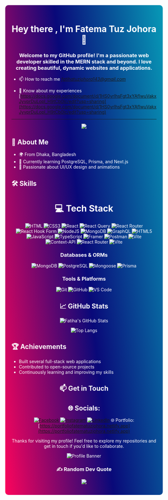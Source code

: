 
<div style="background: linear-gradient(83deg, rgba(252,4,92,1) 0%, rgba(9,9,121,1) 50%, rgba(7,153,182,1) 100%); padding: 20px; border-radius: 10px; color: white;">

<h1 align="center">Hey there , I'm Fatema Tuz Johora 👋</h1>

<h3 align="center">Welcome to my GitHub profile! I'm a passionate web developer skilled in the MERN stack and beyond. I love creating beautiful, dynamic websites and applications.</h3>

- 📫 How to reach me *fatihatuzjohora143@gmail.com*

- 📄 Know about my experiences [https://docs.google.com/document/d/1HS0yrlhsFgt3xYAfIwuVakxJyvprDuLopl_H9tCb0lc/edit?usp=sharing](https://docs.google.com/document/d/1HS0yrlhsFgt3xYAfIwuVakxJyvprDuLopl_H9tCb0lc/edit?usp=sharing)


<div align="center">

---

[![](https://visitcount.itsvg.in/api?id=fatihatuzjohora&icon=0&color=0)](https://visitcount.itsvg.in)

 </div>

## 💫 About Me

- 🌍 From Dhaka, Bangladesh
- 🌱 Currently learning PostgreSQL, Prisma, and Next.js
- 🎨 Passionate about UI/UX design and animations

## 🛠 Skills

<div align="center">

# 💻 Tech Stack
![HTML](https://img.shields.io/badge/-HTML-E34F26?logo=html5&logoColor=fff)
![CSS3](https://img.shields.io/badge/css3-%231572B6.svg?style=for-the-badge&logo=css3&logoColor=white) 
![React](https://img.shields.io/badge/react-%2320232a.svg?style=for-the-badge&logo=react&logoColor=%2361DAFB) 
![React Query](https://img.shields.io/badge/-React%20Query-FF4154?style=for-the-badge&logo=react%20query&logoColor=white) 
![React Router](https://img.shields.io/badge/React_Router-CA4245?style=for-the-badge&logo=react-router&logoColor=white) 
![React Hook Form](https://img.shields.io/badge/React%20Hook%20Form-%23EC5990.svg?style=for-the-badge&logo=reacthookform&logoColor=white) 
![NodeJS](https://img.shields.io/badge/node.js-6DA55F?style=for-the-badge&logo=node.js&logoColor=white) 
![MongoDB](https://img.shields.io/badge/MongoDB-%234ea94b.svg?style=for-the-badge&logo=mongodb&logoColor=white) 
![GraphQL](https://img.shields.io/badge/-GraphQL-E10098?style=for-the-badge&logo=graphql&logoColor=white) 
![HTML5](https://img.shields.io/badge/html5-%23E34F26.svg?style=for-the-badge&logo=html5&logoColor=white) 
![JavaScript](https://img.shields.io/badge/javascript-%23323330.svg?style=for-the-badge&logo=javascript&logoColor=%23F7DF1E) 
![TypeScript](https://img.shields.io/badge/typescript-%23007ACC.svg?style=for-the-badge&logo=typescript&logoColor=white) 
![Framer](https://img.shields.io/badge/Framer-black?style=for-the-badge&logo=framer&logoColor=blue) 
![Postman](https://img.shields.io/badge/Postman-FF6C37?style=for-the-badge&logo=postman&logoColor=white) 
![Vite](https://img.shields.io/badge/vite-%23646CFF.svg?style=for-the-badge&logo=vite&logoColor=white) 
![Context-API](https://img.shields.io/badge/Context--Api-000000?style=for-the-badge&logo=react) 
![React Router](https://img.shields.io/badge/React_Router-CA4245?style=for-the-badge&logo=react-router&logoColor=white) 
![Vite](https://img.shields.io/badge/vite-%23646CFF.svg?style=for-the-badge&logo=vite&logoColor=white)

### Databases & ORMs

![MongoDB](https://img.shields.io/badge/-MongoDB-47A248?logo=mongodb&logoColor=fff)
![PostgreSQL](https://img.shields.io/badge/-PostgreSQL-4169E1?logo=postgresql&logoColor=fff)
![Mongoose](https://img.shields.io/badge/-Mongoose-880000?logo=mongoose&logoColor=fff)
![Prisma](https://img.shields.io/badge/-Prisma-2D3748?logo=prisma&logoColor=fff)

### Tools & Platforms

![Git](https://img.shields.io/badge/-Git-F05032?logo=git&logoColor=fff)
![GitHub](https://img.shields.io/badge/-GitHub-181717?logo=github&logoColor=fff)
![VS Code](https://img.shields.io/badge/-VS%20Code-007ACC?logo=visual-studio-code&logoColor=fff)

## 📈 GitHub Stats

![Fatiha's GitHub Stats](https://github-readme-stats.vercel.app/api?username=fatihatuzjohora&show_icons=true&theme=radical)

![Top Langs](https://github-readme-stats.vercel.app/api/top-langs/?username=fatihatuzjohora&layout=compact&theme=radical)
</div>

## 🏆 Achievements

- Built several full-stack web applications
- Contributed to open-source projects
- Continuously learning and improving my skills

<div align="center">


## 📫 Get in Touch

## 🌐 Socials:
[![Facebook](https://img.shields.io/badge/Facebook-%231877F2.svg?logo=Facebook&logoColor=white)](https://www.facebook.com/profile.php?id=61554538131887&mibextid=ZbWKwL) 
[![Instagram](https://img.shields.io/badge/Instagram-%23E4405F.svg?logo=Instagram&logoColor=white)](https://www.instagram.com/ftj_fatiha?utm_source=qr&igsh=MWd4MGo4cno3MDVmag==) 
[![LinkedIn](https://img.shields.io/badge/LinkedIn-%230077B5.svg?logo=linkedin&logoColor=white)](https://www.linkedin.com/in/fatema-tuz-johora-fatiha?utm_source=share&utm_campaign=share_via&utm_content=profile&utm_medium=android_app) 
 🌐 Portfolio: [https://portfoliofatematuzjohora.netlify.app](https://portfoliofatematuzjohora.netlify.app)

Thanks for visiting my profile! Feel free to explore my repositories and get in touch if you'd like to collaborate.

![Profile Banner](https://i.ibb.co/888m2rY/fatiha.png)

### ✍️ Random Dev Quote
![](https://quotes-github-readme.vercel.app/api?type=vetical&theme=light)

</div>

</div>
